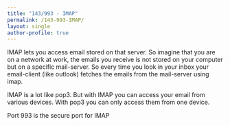 ```yaml
---
title: "143/993 - IMAP"
permalink: /143-993-IMAP/
layout: single
author-profile: true
---
```


IMAP lets you access email stored on that server. So imagine that you are on a network at work, the emails you receive is not stored on your computer but on a specific mail-server. So every time you look in your inbox your email-client (like outlook) fetches the emails from the mail-server using imap.

IMAP is a lot like pop3. But with IMAP you can access your email from various devices. With pop3 you can only access them from one device.

Port 993 is the secure port for IMAP
